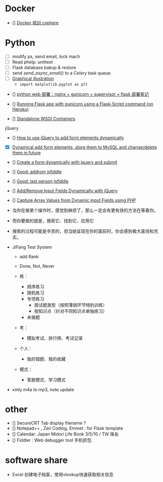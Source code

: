 ﻿# Docker

- [] [Docker 培训 csphere](http://csphere.cn/training/lesson/0)

# Python

- [ ] modify ps, send email, lock mach
- [ ] Read phelp: unittest
- [ ] Flask database bakup & restore
- [ ] send *send_async_email()* to a *Celery* task queue.
- [ ] [Graphical illustration](http://docs.scipy.org/doc/numpy/reference/generated/numpy.linspace.html)
    * `import matplotlib.pyplot as plt` 

- [] [python web 部署：nginx + gunicorn + supervisor + flask 部署笔记](https://www.textarea.com/rsj217/python-web-bushu-nginx-gunicorn-supervisor-flask-bushu-biji-107/)


- [] [Running Flask app with gunicorn using a Flask-Script command (on Heroku)](http://devblog.michalski.im/2013/01/06/running-flask-app-with-gunicorn-using-a-flask-script-command-on-heroku/)
- [] [Standalone WSGI Containers](http://flask.pocoo.org/docs/0.10/deploying/wsgi-standalone/#gunicorn)

jQuery 
- [] [How to use jQuery to add form elements dynamically](http://stackoverflow.com/questions/16744594/how-to-use-jquery-to-add-form-elements-dynamically)
- [x] [Dynamical add form elements, store them to MySQL and change/delete them in future](http://stackoverflow.com/questions/20069338/dynamical-add-form-elements-store-them-to-mysql-and-change-delete-them-in-futur)

- [] [Create a form dynamically with jquery and submit](http://stackoverflow.com/questions/17431760/create-a-form-dynamically-with-jquery-and-submit)


- [] [Good: addrom jsfiddle](http://jsfiddle.net/nzYAW/)
- [] [Good: last person jsfiddle](http://jsfiddle.net/Mk7MQ/)

- [] [Add/Remove Input Fields Dynamically with jQuery](https://www.sanwebe.com/2013/03/addremove-input-fields-dynamically-with-jquery)
- [] [Capture Array Values from Dynamic input Fields using PHP](https://www.sanwebe.com/2013/04/capture-array-values-from-dynamic-input-fields-using-php)


* 当你在做某个操作时，感觉到麻烦了，那么一定会有更有效的方法在等着你。
* 而你要做的就是，搜索它、找到它、应用它
* 搜索的过程可能是辛苦的，但当她呈现在你的面前时，你会感到极大喜悦和充实。

* JiFang Test System
    * add Rank
    * Done, Not, Never
    
    * 练：
        * 顺序练习
        * 随机练习
        * 专项练习
            * 按试题类型（按照薄弱环节特别训练）
            * 按知识点（针对不同知识点单独练习）
        * 未做题
    * 考：
        * 模拟考试、排行榜、考试记录
    * 个人：
        * 我的错题、我的收藏
        
    * 模式：
        * 答题模式、学习模式
    
* xmly m4a to mp3, note update

# other
- [] SecureCRT Tab display filename ?
- [] Notepad++ , Zen Coding, Emmet : for Flask template
- [] Calendar: Japan Midori Life Book 3/5/10 / TW 珠友
- [] Fiddler : Web debugger tool 手机抓包


# software share

* Excel 创建电子档案，使用vlookup快速获取相关信息
